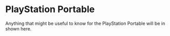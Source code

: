 # PlayStation Portable

Anything that might be useful to know for the PlayStation Portable will be in shown here.
